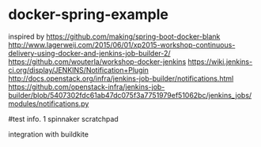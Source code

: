 # docker-spring-example

inspired by https://github.com/making/spring-boot-docker-blank
http://www.lagerweij.com/2015/06/01/xp2015-workshop-continuous-delivery-using-docker-and-jenkins-job-builder-2/
https://github.com/wouterla/workshop-docker-jenkins
https://wiki.jenkins-ci.org/display/JENKINS/Notification+Plugin
http://docs.openstack.org/infra/jenkins-job-builder/notifications.html
https://github.com/openstack-infra/jenkins-job-builder/blob/5407302fdc61ab47dc075f3a7751979ef51062bc/jenkins_jobs/modules/notifications.py


#test info.
1
spinnaker scratchpad

integration with buildkite
